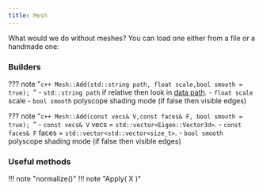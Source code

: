 ```yaml
---
title: Mesh
---
```


What would we do without meshes? You can load one either from a file or a handmade one:


### Builders

??? note "```c++ Mesh::Add(std::string path, float scale,bool smooth = true); ```"
    - ```std::string path``` if relative then look in [data path](../../options).
    - ```float scale``` scale 
    - ```bool smooth``` polyscope shading mode (if false then visible edges)


??? note "```c++ Mesh::Add(const vecs& V,const faces& F, bool smooth = true); ```"
    - ```const vecs& V``` vecs = ```std::vector<Eigen::Vector3d>```.
    - ```const faces& F``` faces = ```std::vector<std::vector<size_t>```.
    - ```bool smooth``` polyscope shading mode (if false then visible edges)


### Useful methods

!!! note "normalize()"
!!! note "Apply( X )"
